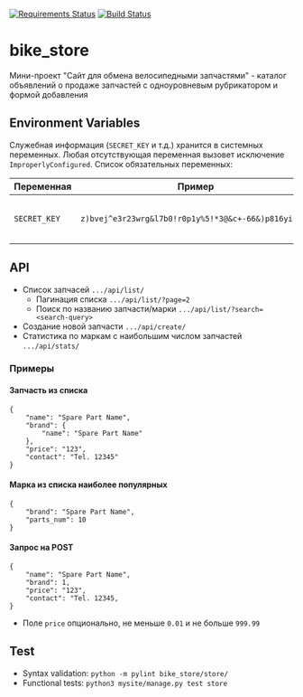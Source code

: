 [![Requirements Status](https://requires.io/github/lancelote/bike_store/requirements.svg?branch=master)](https://requires.io/github/lancelote/bike_store/requirements/?branch=master)
[![Build Status](https://travis-ci.org/lancelote/bike_store.svg)](https://travis-ci.org/lancelote/bike_store)

# bike_store

Мини-проект "Сайт для обмена велосипедными запчастями" - каталог объявлений о продаже запчастей с одноуровневым
рубрикатором и формой добавления

## Environment Variables

Служебная информация (`SECRET_KEY` и т.д.) хранится в системных переменных. Любая отсутствующая переменная вызовет
исключение `ImproperlyConfigured`. Список обязательных переменных:

| Переменная | Пример | Описание |
| --- | --- | --- |
| `SECRET_KEY` | `z)bvej^e3r23wrg&l7b0!r0p1y%5!*3@&c+-66&)p816yic^h!` | Секретный ключ Django проекта |

## API

- Список запчасей `.../api/list/`
    - Пагинация списка `.../api/list/?page=2`
    - Поиск по названию запчасти/марки `.../api/list/?search=<search-query>`
- Создание новой запчасти `.../api/create/`
- Статистика по маркам с наибольшим числом запчастей `.../api/stats/`

### Примеры

#### Запчасть из списка

```
{
    "name": "Spare Part Name",
    "brand": {
        "name": "Spare Part Name"
    },
    "price": "123",
    "contact": "Tel. 12345"
}
```

#### Марка из списка наиболее популярных

```
{
    "brand": "Spare Part Name",
    "parts_num": 10
}
```

#### Запрос на POST

```
{
    "name": "Spare Part Name",
    "brand": 1,
    "price": "123",
    "contact": "Tel. 12345,
}
```

- Поле `price` опционально, не меньше `0.01` и не больше `999.99`

## Test

- Syntax validation: `python -m pylint bike_store/store/`
- Functional tests: `python3 mysite/manage.py test store`
